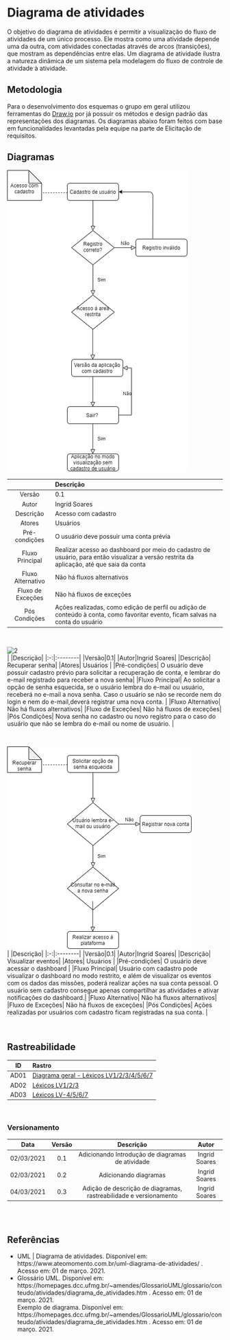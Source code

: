 # Diagrama de atividades

O objetivo do diagrama de atividades é permitir a visualização do fluxo de atividades de um único processo. Ele mostra como uma atividade depende uma da outra, com atividades conectadas através de arcos (transições), que mostram as dependências entre elas. Um diagrama de atividade ilustra a natureza dinâmica de um sistema pela modelagem do fluxo de controle de atividade à atividade.

## Metodologia 

Para o desenvolvimento dos esquemas o grupo em geral utilizou ferramentas do [Draw.io](https://app.diagrams.net/)  por já possuir os métodos e design padrão das representações dos diagramas. 
Os diagramas abaixo foram feitos com base em funcionalidades levantadas pela equipe na parte de Elicitação de requisitos.

 
 
## Diagramas 

![1](../../../assets/img/modeling/activity/AcessoComCadastro.png)

|   |Descrição|
|:-:|:--------|
|Versão|0.1|
|Autor|Ingrid Soares|
|Descrição| Acesso com cadastro|
|Atores| Usuários |
|Pré-condições| O usuário deve possuir uma conta prévia |
|Fluxo Principal|Realizar acesso ao dashboard por meio do cadastro de usuário, para então visualizar a versão restrita da aplicação, até que saia da conta|
|Fluxo Alternativo| Não há fluxos alternativos|
|Fluxo de Exceções| Não há fluxos de exceções|
|Pós Condições| Ações realizadas, como edição de perfil ou adição de conteúdo à conta, como favoritar evento, ficam salvas na conta do usuário |

<br>

![2](../../../assets/img/modeling/activity/CriarUsuário.png)
<br>
|   |Descrição|
|:-:|:--------|
|Versão|0.1|
|Autor|Ingrid Soares|
|Descrição| Recuperar senha|
|Atores| Usuários |
|Pré-condições| O usuário deve possuir cadastro prévio para solicitar a recuperação de conta, e lembrar do e-mail registrado para receber a nova senha|
|Fluxo Principal| Ao solicitar a opção de senha esquecida, se o usuário lembra do e-mail ou usuário, receberá no e-mail a nova senha. Caso o usuário se não se recorde nem do login e nem do e-mail,deverá registrar uma nova conta.  |
|Fluxo Alternativo| Não há fluxos alternativos|
|Fluxo de Exceções| Não há fluxos de exceções|
|Pós Condições| Nova senha no cadastro ou novo registro para o caso do usuário que não se lembra do e-mail ou nome de usuário. |

<br>

![3](../../../assets/img/modeling/activity/RecuperarSenha.png)
<br>
|   |Descrição|
|:-:|:--------|
|Versão|0.1|
|Autor|Ingrid Soares|
|Descrição| Visualizar eventos|
|Atores| Usuários |
|Pré-condições| O usuário deve acessar o dashboard |
|Fluxo Principal| Usuário com cadastro pode visualizar o dashboard no modo restrito, e além de visualizar os eventos com os dados das missões, poderá realizar ações na sua conta pessoal. O usuário sem cadastro consegue apenas compartilhar as atividades e ativar notificações do dashboard.|
|Fluxo Alternativo| Não há fluxos alternativos|
|Fluxo de Exceções| Não há fluxos de exceções|
|Pós Condições| Ações realizadas por usuários com cadastro ficam registradas na sua conta. |

<br>


 
## Rastreabilidade

| ID | Rastro |
|:--:| :----- |
AD01 |  [Diagrama geral - Léxicos LV1/2/3/4/5/6/7](https://unbarqdsw2020-2.github.io/2020.2_G6_RocketX/#/pages/modeling/lexico) |
AD02 | [Léxicos LV1/2/3](https://unbarqdsw2020-2.github.io/2020.2_G6_RocketX/#/pages/modeling/lexico) |
AD03 | [Léxicos LV-4/5/6/7](https://unbarqdsw2020-2.github.io/2020.2_G6_RocketX/#/pages/modeling/lexico) |
<br>
 
### Versionamento

| Data | Versão | Descrição | Autor |
|:----:|:-----: |:---------:|:-----:|
| 02/03/2021 | 0.1 | Adicionando Introdução de diagramas de atividade  | Ingrid Soares 
| 02/03/2021| 0.2 | Adicionando diagramas| Ingrid Soares 
| 04/03/2021| 0.3 | Adição de descrição de diagramas, rastreabilidade e versionamento| Ingrid Soares 
</br>

 
 <br>
 
## Referências
<ul>
<li>
UML | Diagrama de atividades. Disponível em: https://www.ateomomento.com.br/uml-diagrama-de-atividades/
 . Acesso em: 01 de março. 2021.
</li>
<li>
Glossário UML. Disponível em:
https://homepages.dcc.ufmg.br/~amendes/GlossarioUML/glossario/conteudo/atividades/diagrama_de_atividades.htm
 . Acesso em: 01 de março. 2021.
</li>
Exemplo de diagrama. Disponível em:
https://homepages.dcc.ufmg.br/~amendes/GlossarioUML/glossario/conteudo/atividades/diagrama_de_atividades.htm
 . Acesso em: 01 de março. 2021.
</ul>
